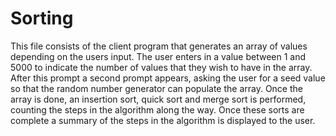 # Sorting
This file consists of the client program that generates an array of values depending on the users input.  The  user enters in a value between 1 and 5000 to indicate the number of values that they wish to have in the array.   After this prompt a second prompt appears, asking the user for a seed value so that the random number generator  can populate the array.  Once the array is done, an insertion sort, quick sort and merge sort is performed, counting the steps in the algorithm  along the way.  Once these sorts are complete a summary of the steps in the algorithm is displayed to the user. 
